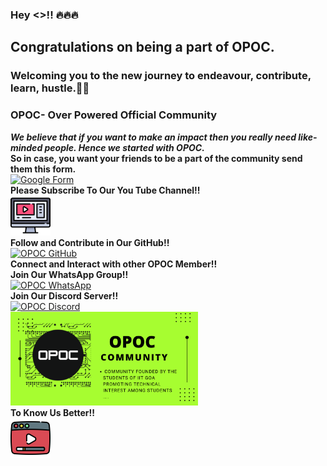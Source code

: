 <h3>Hey <<Name>>!! 🔥🔥🔥</h3>
<h2>Congratulations on being a part of OPOC.</h2>
<h3>Welcoming you to the new journey to endeavour, contribute, learn, hustle.💪💪</h3>
<h3>OPOC- Over Powered Official Community</h3>
<strong><em>We believe that if you want to make an impact then you really need like-minded people. Hence we started with OPOC.</em></strong>
<br>
<strong>So in case, you want your friends to be a part of the community send them this form.</strong>
<br>
<a href="https://forms.gle/uDaEYpGM8zBDL3Ly6" target="blank"><img src="https://img.icons8.com/color/2x/google-forms.png" alt="Google Form" height="55" width="55"/></a>
<br>
<strong>Please Subscribe To Our You Tube Channel!!</strong>
<br>
<a href="https://www.youtube.com/channel/UCeOtffnJrIKsdtyY-FpFl-A" target="blank"><img src="https://github.com/srajan-kiyotaka/OPOC-Email-Draft/blob/main/Resource/computer.png?raw=true" alt="OPOC YouTube" height="64" width="64" /></a>
<br>
<strong>Follow and Contribute in Our GitHub!!</strong>
<br>
<a href="https://github.com/OPOC-Team" target="blank"><img src="https://img.icons8.com/glyph-neue/344/github.png" alt="OPOC GitHub" height="64" width="64" /></a>
<br>
<strong>Connect and Interact with other OPOC Member!!</strong>
<br>
<strong>Join Our WhatsApp Group!!</strong>
<br>
<a href="https://chat.whatsapp.com/Fkxa0v4bPkP4dEbC5ukJni" target="blank"><img src="https://cdn-icons-png.flaticon.com/512/1383/1383269.png" alt="OPOC WhatsApp" height="64" width="64" /></a>
<br>
<strong>Join Our Discord Server!!</strong>
<br>
<a href="https://discord.gg/DPVetSXD4q" target="blank"><img src="https://img.icons8.com/clouds/344/discord-logo.png" alt="OPOC Discord" height="72" width="72" /></a>
<br>
<img src="https://github.com/srajan-kiyotaka/OPOC-First-Git-GitHub-Session/blob/update/OPOC%20banner.png?raw=true" width="300"/>
<br>
<strong>To Know Us Better!!</strong>
<br>
<a href="https://www.youtube.com/watch?v=aj99_Y9wDQw&ab_channel=OPOC" target="blank"><img src=https://github.com/srajan-kiyotaka/OPOC-Email-Draft/blob/main/Resource/youtube.png?raw=true" alt="OPOC Teaser" height="64" width="64" /></a>
